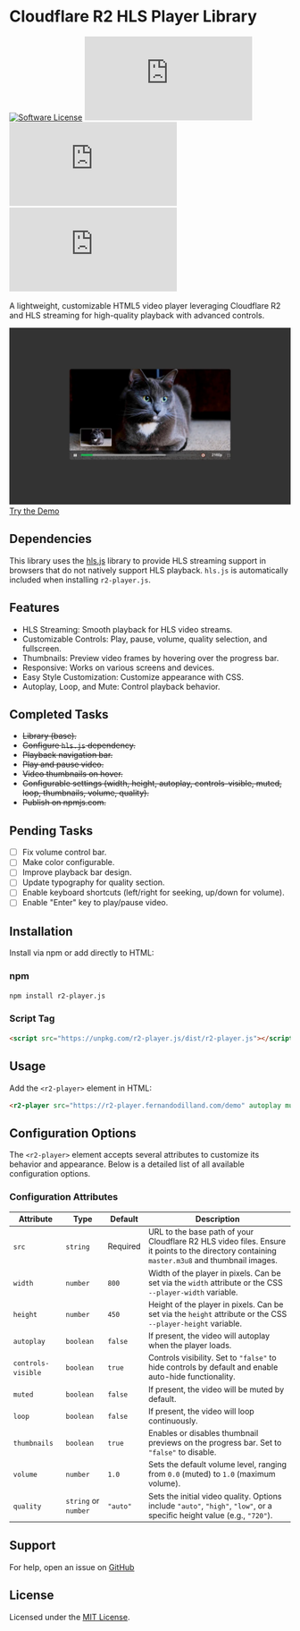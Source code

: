 # Cloudflare R2 HLS Player Library

[![Software License](https://img.shields.io/badge/license-MIT-brightgreen.svg?style=social)](LICENSE)
[![npm version](https://img.shields.io/npm/v/r2-player.js?style=social)](https://www.npmjs.com/package/r2-player.js)
[![npm downloads](https://img.shields.io/npm/dm/r2-player.js?style=social)](https://www.npmjs.com/package/r2-player.js)
[![dependencies](https://img.shields.io/librariesio/release/npm/r2-player.js?style=social)](https://www.npmjs.com/package/r2-player.js)

A lightweight, customizable HTML5 video player leveraging Cloudflare R2 and HLS streaming for high-quality playback with advanced controls.

![Screenshot](/src/img.webp)
[Try the Demo](https://r2-player.fernandodilland.com/index.html)

## Dependencies

This library uses the [hls.js](https://github.com/video-dev/hls.js) library to provide HLS streaming support in browsers that do not natively support HLS playback. `hls.js` is automatically included when installing `r2-player.js`.

## Features

- HLS Streaming: Smooth playback for HLS video streams.
- Customizable Controls: Play, pause, volume, quality selection, and fullscreen.
- Thumbnails: Preview video frames by hovering over the progress bar.
- Responsive: Works on various screens and devices.
- Easy Style Customization: Customize appearance with CSS.
- Autoplay, Loop, and Mute: Control playback behavior.

## Completed Tasks
- ~~Library (base).~~
- ~~Configure `hls.js` dependency.~~
- ~~Playback navigation bar.~~
- ~~Play and pause video.~~
- ~~Video thumbnails on hover.~~
- ~~Configurable settings (width, height, autoplay, controls-visible, muted, loop, thumbnails, volume, quality).~~
- ~~Publish on npmjs.com.~~

## Pending Tasks
- [ ] Fix volume control bar.
- [ ] Make color configurable.
- [ ] Improve playback bar design.
- [ ] Update typography for quality section.
- [ ] Enable keyboard shortcuts (left/right for seeking, up/down for volume).
- [ ] Enable "Enter" key to play/pause video.

## Installation

Install via npm or add directly to HTML:

### npm

```bash
npm install r2-player.js
```

### Script Tag

```html
<script src="https://unpkg.com/r2-player.js/dist/r2-player.js"></script>
```

## Usage

Add the `<r2-player>` element in HTML:

```html
<r2-player src="https://r2-player.fernandodilland.com/demo" autoplay muted loop thumbnails="true" quality="auto"></r2-player>
```

## Configuration Options

The `<r2-player>` element accepts several attributes to customize its behavior and appearance. Below is a detailed list of all available configuration options.

### Configuration Attributes

| Attribute          | Type                  | Default | Description                                                                                                                                                 |
|--------------------|-----------------------|---------|-------------------------------------------------------------------------------------------------------------------------------------------------------------|
| `src`              | `string`              | Required| URL to the base path of your Cloudflare R2 HLS video files. Ensure it points to the directory containing `master.m3u8` and thumbnail images.               |
| `width`            | `number`              | `800`   | Width of the player in pixels. Can be set via the `width` attribute or the CSS `--player-width` variable.                                                 |
| `height`           | `number`              | `450`   | Height of the player in pixels. Can be set via the `height` attribute or the CSS `--player-height` variable.                                              |
| `autoplay`         | `boolean`             | `false` | If present, the video will autoplay when the player loads.                                                                                                |
| `controls-visible` | `boolean`             | `true`  | Controls visibility. Set to `"false"` to hide controls by default and enable auto-hide functionality.                                                    |
| `muted`            | `boolean`             | `false` | If present, the video will be muted by default.                                                                                                          |
| `loop`             | `boolean`             | `false` | If present, the video will loop continuously.                                                                                                            |
| `thumbnails`       | `boolean`             | `true`  | Enables or disables thumbnail previews on the progress bar. Set to `"false"` to disable.                                                                |
| `volume`           | `number`              | `1.0`   | Sets the default volume level, ranging from `0.0` (muted) to `1.0` (maximum volume).                                                                     |
| `quality`          | `string` or `number`  | `"auto"`| Sets the initial video quality. Options include `"auto"`, `"high"`, `"low"`, or a specific height value (e.g., `"720"`).                                |

## Support

For help, open an issue on [GitHub](https://github.com/fernandodilland/r2-player.js/issues)

## License

Licensed under the [MIT License](LICENSE).
